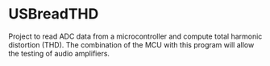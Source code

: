 # USBreadTHD

Project to read ADC data from a microcontroller and compute total harmonic distortion (THD). 
The combination of the MCU  with this program will allow the testing of audio amplifiers.
